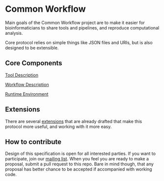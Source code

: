 Common Workflow
===============

Main goals of the Common Workflow project are
to make it easier for bioinformaticians
to share tools and pipelines,
and reproduce computational analysis.

Core protocol relies on simple things like JSON files and URIs,
but is also designed to be extensible.

## Core Components

[Tool Description](core/tool-description.md)

[Workflow Description](core/workflow-description.md)

[Runtime Environment](core/runtime-environment.md)


## Extensions

There are several
[extensions](extensions/extensions.md)
that are already drafted that make this protocol more useful,
and working with it more easy.


## How to contribute

Design of this specification is open for all interested parties.
If you want to participate, join our
[mailing list](https://groups.google.com/forum/#!forum/common-workflow-language).
When you feel you are ready to make a proposal, submit a pull request to this repo.
Bare in mind though, that any proposal has better chance to be accepted if accompanied with working code.
